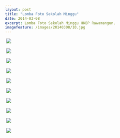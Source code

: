 ```yaml
---
layout: post
title: "Lomba Foto Sekolah Minggu"
date: 2014-03-08
excerpt: Lomba Foto Sekolah Minggu HKBP Rawamangun.
imagefeature: /images/20140308/10.jpg
---
```


<a href="{{site.bigimageurl}}/images/20140308/01.jpg" class="swipebox" title=""><img src="{{site.staticurl}}/static/wait.gif" class="resize js_show loading_image" data-href="/images/20140308/01.jpg" alt="" /></a>
<noscript><img src="{{site.staticurl}}/s720/images/20140308/01.jpg" /></noscript>

<a href="{{site.bigimageurl}}/images/20140308/02.jpg" class="swipebox" title=""><img src="{{site.staticurl}}/static/wait.gif" class="resize js_show loading_image" data-href="/images/20140308/02.jpg" alt="" /></a>
<noscript><img src="{{site.staticurl}}/s720/images/20140308/02.jpg" /></noscript>

<a href="{{site.bigimageurl}}/images/20140308/03.jpg" class="swipebox" title=""><img src="{{site.staticurl}}/static/wait.gif" class="resize js_show loading_image" data-href="/images/20140308/03.jpg" alt="" /></a>
<noscript><img src="{{site.staticurl}}/s720/images/20140308/03.jpg" /></noscript>

<a href="{{site.bigimageurl}}/images/20140308/04.jpg" class="swipebox" title=""><img src="{{site.staticurl}}/static/wait.gif" class="resize js_show loading_image" data-href="/images/20140308/04.jpg" alt="" /></a>
<noscript><img src="{{site.staticurl}}/s720/images/20140308/04.jpg" /></noscript>

<a href="{{site.bigimageurl}}/images/20140308/05.jpg" class="swipebox" title=""><img src="{{site.staticurl}}/static/wait.gif" class="resize js_show loading_image" data-href="/images/20140308/05.jpg" alt="" /></a>
<noscript><img src="{{site.staticurl}}/s720/images/20140308/05.jpg" /></noscript>

<a href="{{site.bigimageurl}}/images/20140308/06.jpg" class="swipebox" title=""><img src="{{site.staticurl}}/static/wait.gif" class="resize js_show loading_image" data-href="/images/20140308/06.jpg" alt="" /></a>
<noscript><img src="{{site.staticurl}}/s720/images/20140308/06.jpg" /></noscript>

<a href="{{site.bigimageurl}}/images/20140308/07.jpg" class="swipebox" title=""><img src="{{site.staticurl}}/static/wait.gif" class="resize js_show loading_image" data-href="/images/20140308/07.jpg" alt="" /></a>
<noscript><img src="{{site.staticurl}}/s720/images/20140308/07.jpg" /></noscript>

<a href="{{site.bigimageurl}}/images/20140308/08.jpg" class="swipebox" title=""><img src="{{site.staticurl}}/static/wait.gif" class="resize js_show loading_image" data-href="/images/20140308/08.jpg" alt="" /></a>
<noscript><img src="{{site.staticurl}}/s720/images/20140308/08.jpg" /></noscript>

<a href="{{site.bigimageurl}}/images/20140308/09.jpg" class="swipebox" title=""><img src="{{site.staticurl}}/static/wait.gif" class="resize js_show loading_image" data-href="/images/20140308/09.jpg" alt="" /></a>
<noscript><img src="{{site.staticurl}}/s720/images/20140308/09.jpg" /></noscript>

<a href="{{site.bigimageurl}}/images/20140308/10.jpg" class="swipebox" title=""><img src="{{site.staticurl}}/static/wait.gif" class="resize js_show loading_image" data-href="/images/20140308/10.jpg" alt="" /></a>
<noscript><img src="{{site.staticurl}}/s720/images/20140308/10.jpg" /></noscript>

